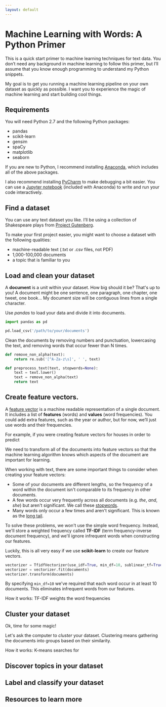 ```yaml
---
layout: default
---
```


# Machine Learning with Words: A Python Primer

This is a quick start primer to machine learning techniques for text data. You don’t need any background in machine learning to follow this primer, but I’ll assume that you know enough programming to understand my Python snippets.

My goal is to get you running a machine learning pipeline on your own dataset as quickly as possible. I want you to experience the magic of machine learning and start building cool things.

## Requirements

You will need Python 2.7 and the following Python packages:

* pandas
* scikit-learn
* gensim
* spaCy
* matplotlib
* seaborn

If you are new to Python, I recommend installing [Anaconda](https://www.continuum.io/anaconda-overview), which includes all of the above packages.

I also recommend installing [PyCharm](https://www.jetbrains.com/pycharm/) to make debugging a bit easier. You can use a [Jupyter notebook](http://jupyter.org/) (included with Anaconda) to write and run your code interactively.


## Find a dataset

You can use any text dataset you like. I’ll be using a collection of Shakespeare plays from [Project Gutenberg](https://www.gutenberg.org/).

To make your first project easier, you might want to choose a dataset with the following qualities:

* machine-readable text (.txt or .csv files, not PDF)
* 1,000-100,000 documents
* a topic that is familiar to you


## Load and clean your dataset



A **document** is a unit within your dataset. How big should it be? That's up to you! A document might be one sentence, one paragraph, one chapter, one tweet, one book... My document size will be contiguous lines from a single character.

Use _pandas_ to load your data and divide it into documents.

```python
import pandas as pd

pd.load_csv('/path/to/your/documents')
```

Clean the documents by removing numbers and punctuation, lowercasing the text, and removing words that occur fewer than N times.

```python
def remove_non_alpha(text):
    return re.sub('[^A-Za-z\s]', ' ', text)

def preprocess_text(text, stopwords=None):
    text = text.lower()
    text = remove_non_alpha(text)
    return text
```

## Create feature vectors.

A [feature vector](https://en.wikipedia.org/wiki/Feature_vector) is a machine readable representation of a single document. It includes a list of **features** (words) and **values** (word frequencies). You could add extra features, such as the year or author, but for now, we’ll just use words and their frequencies.

For example, if you were creating feature vectors for houses in order to predict

We need to transform all of the documents into feature vectors so that the machine learning algorithm knows which aspects of the document are important for learning.

When working with text, there are some important things to consider when creating your feature vectors:
* Some of your documents are different lengths, so the frequency of a word within the document isn't comparable to its frequency in other documents.
* A few words occur very frequently across all documents (e.g. *the*, *and*, *she*) but aren't significant. We call these [stopwords](https://en.wikipedia.org/wiki/Stop_words).
* Many words only occur a few times and aren't significant. This is known as the [long tail](https://en.wikipedia.org/wiki/Long_tail).

To solve these problems, we won't use the simple word frequency. Instead, we'll store a weighted frequency called **TF-IDF** (term frequency-inverse document frequency), and we'll ignore infrequent words when constructing our features.

Luckily, this is all very easy if we use **scikit-learn** to create our feature vectors.

```python
vectorizer = TfidfVectorizer(use_idf=True, min_df=10, sublinear_tf=True)
vectorizer = vectorizer.fit(documents)
vectorizer.transform(documents)
```

By specifying `min_df=10` we've required that each word occur in at least 10 documents. This eliminates infrequent words from our features.

How it works: TF-IDF weights the word frequencies


## Cluster your dataset

Ok, time for some magic!

Let's ask the computer to _cluster_ your dataset. Clustering means gathering the documents into groups based on their similarity.

How it works: K-means searches for


## Discover topics in your dataset


## Label and classify your dataset


## Resources to learn more


<br>
